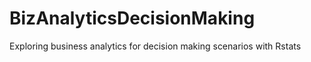 # BizAnalyticsDecisionMaking
Exploring business analytics for decision making scenarios with Rstats
